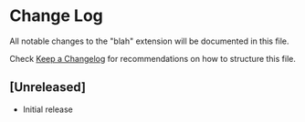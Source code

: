# Change Log

All notable changes to the "blah" extension will be documented in this file.

Check [Keep a Changelog](http://keepachangelog.com/) for recommendations on how to structure this file.

## [Unreleased]

- Initial release